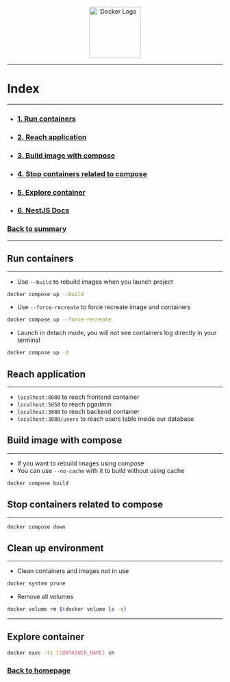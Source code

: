 <p align="center">
  <a href="https://docs.docker.com" target="blank"><img src="https://cdn.worldvectorlogo.com/logos/docker.svg" width="120" alt="Docker Logo" /></a>
</p>

***

# Index
***
- ### [1. Run containers](#run-containers)
- ### [2. Reach application](#reach-application)
- ### [3. Build image with compose](#build-image-with-compose)
- ### [4. Stop containers related to compose](#stop-containers-related-to-compose)
- ### [5. Explore container](#explore-container)
- ### [6. NestJS Docs](../nestjs/0-what-is-nestjs.md)
### [Back to summary](../Summary.md)

***
## Run containers
***
- Use `--build` to rebuild images when you launch project
```bash
docker compose up --build
```

- Use `--force-recreate` to force recreate image and containers
```bash
docker compose up --force-recreate
```

- Launch in detach mode, you will not see containers log directly in your terminal
```bash
docker compose up -d
```

## Reach application
***

- `localhost:8080` to reach frontend container
- `localhost:5050` to reach pgadmin
- `localhost:3080` to reach backend container
- `localhost:3080/users` to reach users table inside our database

## Build image with compose
***

- If you want to rebuild images using compose
- You can use `--no-cache` with it to build without using cache

```bash
docker compose build
```

## Stop containers related to compose
***

```bash
docker compose down
```

## Clean up environment
***
- Clean containers and images not in use
```bash
docker system prune
```

- Remove all volumes
```bash
docker volume rm $(docker volume ls -q)
```
***

## Explore container

```bash
docker exec -ti [CONTAINER_NAME] sh
```

### [Back to homepage](https://github.com/Bima42/ft_transcendence)